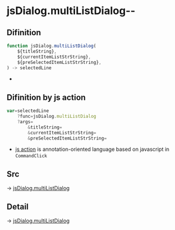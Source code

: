 # jsDialog.multiListDialog--

## Difinition

```js.js
function jsDialog.multiListDialog(
	${titleString},
	${currentItemListStrString},
	${preSelectedItemListStrString},
) -> selectedLine
```

- 


## Difinition by js action

```js.js
var=selectedLine
	?func=jsDialog.multiListDialog
	?args=
		&titleString=
		&currentItemListStrString=
		&preSelectedItemListStrString=
```

- [js action](#) is annotation-oriented language based on javascript in `CommandClick`



## Src

-> [jsDialog.multiListDialog](https://github.com/puutaro/CommandClick/blob/master/app/src/main/java/com/puutaro/commandclick/fragment_lib/terminal_fragment/js_interface/dialog/JsDialog.kt#L180)

## Detail

-> [jsDialog.multiListDialog](https://github.com/puutaro/CommandClick/blob/master/md/developer/js_interface/details/dialog/JsDialog/multiListDialog.md)
